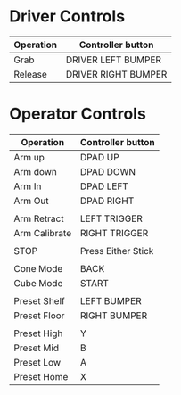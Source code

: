 # Driver Controls

| Operation | Controller button   |
| ---       | ---                 |
| Grab      | DRIVER LEFT BUMPER  |
| Release   | DRIVER RIGHT BUMPER |


# Operator Controls

| Operation    | Controller button      |
| ---          | ---                    |
| Arm up       | DPAD UP                |
| Arm down     | DPAD DOWN              |
| Arm In       | DPAD LEFT              |
| Arm Out      | DPAD RIGHT             |
|              |                        |
| Arm Retract  | LEFT TRIGGER           |
| Arm Calibrate| RIGHT TRIGGER          |
|              |                        |
| STOP         | Press Either Stick     |
|              |                        |
| Cone Mode    | BACK                   |
| Cube Mode    | START                  |
|              |                        |
| Preset Shelf | LEFT BUMPER            |
| Preset Floor | RIGHT BUMPER           |
|              |                        |
| Preset High  | Y                      |
| Preset Mid   | B                      |
| Preset Low   | A                      |
| Preset Home  | X                      |
